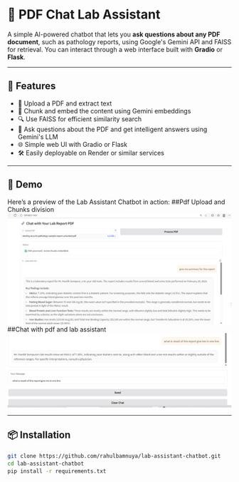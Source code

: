 # 🧠 PDF Chat Lab Assistant

A simple AI-powered chatbot that lets you **ask questions about any PDF document**, such as pathology reports, using Google's Gemini API and FAISS for retrieval. You can interact through a web interface built with **Gradio** or **Flask**.

---

## 🔧 Features

- 📄 Upload a PDF and extract text
- 🧩 Chunk and embed the content using Gemini embeddings
- 🔍 Use FAISS for efficient similarity search
- 💬 Ask questions about the PDF and get intelligent answers using Gemini's LLM
- 🌐 Simple web UI with Gradio or Flask
- 🛠️ Easily deployable on Render or similar services

---

## 🚀 Demo

Here’s a preview of the Lab Assistant Chatbot in action:
##Pdf Upload and Chunks division
![PDF Upload Screenshot](https://github.com/rahulbamnuya/lab-assistant-chatbot/raw/main/Screenshot%202025-05-16%20012557.png)
##Chat with pdf and lab assistant
![Chat Interface Screenshot](https://github.com/rahulbamnuya/lab-assistant-chatbot/raw/main/Screenshot%202025-05-16%20012610.png)



---

## 📦 Installation

```bash
git clone https://github.com/rahulbamnuya/lab-assistant-chatbot.git
cd lab-assistant-chatbot
pip install -r requirements.txt
